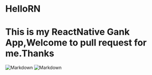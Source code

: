 # HelloRN

# This is my ReactNative Gank App,Welcome to pull request for me.Thanks
![Markdown](http://i1.piimg.com/1949/32c576143c11b060t.jpg)
![Markdown](http://i2.muimg.com/1949/b659216d271a4531t.jpg)
